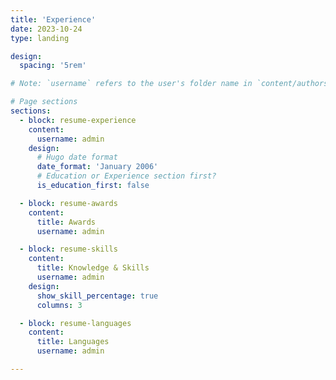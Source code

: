 ```yaml
---
title: 'Experience'
date: 2023-10-24
type: landing

design:
  spacing: '5rem'

# Note: `username` refers to the user's folder name in `content/authors/`

# Page sections
sections:
  - block: resume-experience
    content:
      username: admin
    design:
      # Hugo date format
      date_format: 'January 2006'
      # Education or Experience section first?
      is_education_first: false

  - block: resume-awards
    content:
      title: Awards
      username: admin

  - block: resume-skills
    content:
      title: Knowledge & Skills
      username: admin
    design:
      show_skill_percentage: true
      columns: 3

  - block: resume-languages
    content:
      title: Languages
      username: admin

---
```

